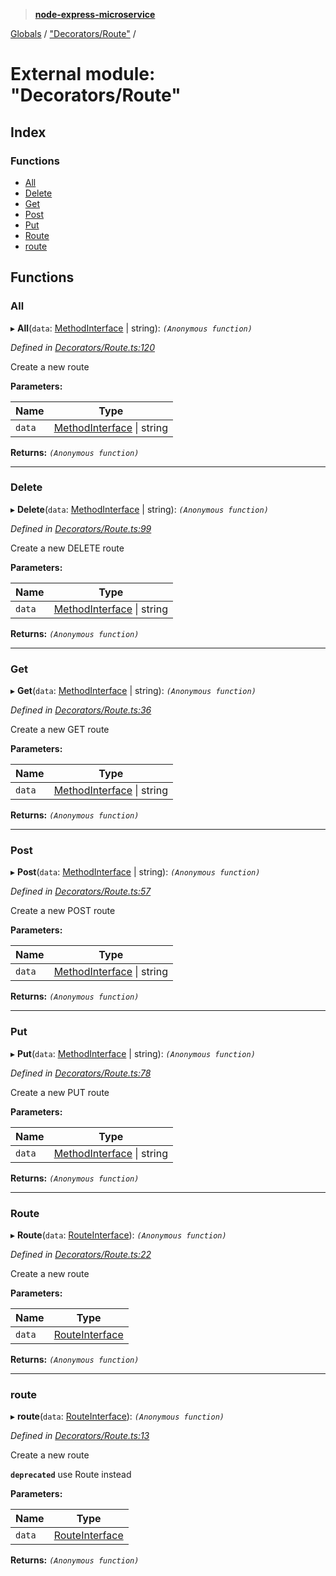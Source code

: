 > **[node-express-microservice](../README.md)**

[Globals](../globals.md) / ["Decorators/Route"](_decorators_route_.md) /

# External module: "Decorators/Route"

## Index

### Functions

* [All](_decorators_route_.md#all)
* [Delete](_decorators_route_.md#delete)
* [Get](_decorators_route_.md#get)
* [Post](_decorators_route_.md#post)
* [Put](_decorators_route_.md#put)
* [Route](_decorators_route_.md#route)
* [route](_decorators_route_.md#route)

## Functions

###  All

▸ **All**(`data`: [MethodInterface](../interfaces/_interfaces_methodinterface_.methodinterface.md) | string): *`(Anonymous function)`*

*Defined in [Decorators/Route.ts:120](https://github.com/lukebellamy053/express-microservice/blob/3c4f8e9/src/Decorators/Route.ts#L120)*

Create a new route

**Parameters:**

Name | Type |
------ | ------ |
`data` | [MethodInterface](../interfaces/_interfaces_methodinterface_.methodinterface.md) \| string |

**Returns:** *`(Anonymous function)`*

___

###  Delete

▸ **Delete**(`data`: [MethodInterface](../interfaces/_interfaces_methodinterface_.methodinterface.md) | string): *`(Anonymous function)`*

*Defined in [Decorators/Route.ts:99](https://github.com/lukebellamy053/express-microservice/blob/3c4f8e9/src/Decorators/Route.ts#L99)*

Create a new DELETE route

**Parameters:**

Name | Type |
------ | ------ |
`data` | [MethodInterface](../interfaces/_interfaces_methodinterface_.methodinterface.md) \| string |

**Returns:** *`(Anonymous function)`*

___

###  Get

▸ **Get**(`data`: [MethodInterface](../interfaces/_interfaces_methodinterface_.methodinterface.md) | string): *`(Anonymous function)`*

*Defined in [Decorators/Route.ts:36](https://github.com/lukebellamy053/express-microservice/blob/3c4f8e9/src/Decorators/Route.ts#L36)*

Create a new GET route

**Parameters:**

Name | Type |
------ | ------ |
`data` | [MethodInterface](../interfaces/_interfaces_methodinterface_.methodinterface.md) \| string |

**Returns:** *`(Anonymous function)`*

___

###  Post

▸ **Post**(`data`: [MethodInterface](../interfaces/_interfaces_methodinterface_.methodinterface.md) | string): *`(Anonymous function)`*

*Defined in [Decorators/Route.ts:57](https://github.com/lukebellamy053/express-microservice/blob/3c4f8e9/src/Decorators/Route.ts#L57)*

Create a new POST route

**Parameters:**

Name | Type |
------ | ------ |
`data` | [MethodInterface](../interfaces/_interfaces_methodinterface_.methodinterface.md) \| string |

**Returns:** *`(Anonymous function)`*

___

###  Put

▸ **Put**(`data`: [MethodInterface](../interfaces/_interfaces_methodinterface_.methodinterface.md) | string): *`(Anonymous function)`*

*Defined in [Decorators/Route.ts:78](https://github.com/lukebellamy053/express-microservice/blob/3c4f8e9/src/Decorators/Route.ts#L78)*

Create a new PUT route

**Parameters:**

Name | Type |
------ | ------ |
`data` | [MethodInterface](../interfaces/_interfaces_methodinterface_.methodinterface.md) \| string |

**Returns:** *`(Anonymous function)`*

___

###  Route

▸ **Route**(`data`: [RouteInterface](../interfaces/_interfaces_routeinterface_.routeinterface.md)): *`(Anonymous function)`*

*Defined in [Decorators/Route.ts:22](https://github.com/lukebellamy053/express-microservice/blob/3c4f8e9/src/Decorators/Route.ts#L22)*

Create a new route

**Parameters:**

Name | Type |
------ | ------ |
`data` | [RouteInterface](../interfaces/_interfaces_routeinterface_.routeinterface.md) |

**Returns:** *`(Anonymous function)`*

___

###  route

▸ **route**(`data`: [RouteInterface](../interfaces/_interfaces_routeinterface_.routeinterface.md)): *`(Anonymous function)`*

*Defined in [Decorators/Route.ts:13](https://github.com/lukebellamy053/express-microservice/blob/3c4f8e9/src/Decorators/Route.ts#L13)*

Create a new route

**`deprecated`** use Route instead

**Parameters:**

Name | Type |
------ | ------ |
`data` | [RouteInterface](../interfaces/_interfaces_routeinterface_.routeinterface.md) |

**Returns:** *`(Anonymous function)`*
